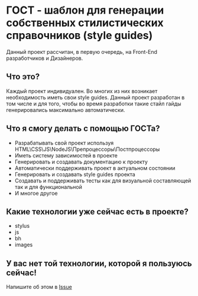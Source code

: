 # ГОСТ - шаблон для генерации собственных стилистических справочников (style guides)
Данный проект рассчитан, в первую очередь, на Front-End разработчиков и Дизайнеров.

## Что это?
Каждый проект индивидуален.
Во многих из них возникает необходимость иметь свои style guides.
Данный проект разработан в том числе и для того, чтобы во время разработки такие стайл гайды генерировались максимально автоматически.

## Что я смогу делать с помощью ГОСТа?
* Разрабатывать свой проект используя HTML\CSS\JS\NodeJS\Препроцессоры\Постпроцессоры
* Иметь систему зависимостей в проекте
* Генерировать и создавать документацию к проекту
* Автоматически поддерживать проект в актуальном состоянии
* Генерировать и создавать style guides проекта
* Создавать и поддерживать тесты как для визуальной составляющей так и для функциональной
* И многое другое

## Какие технологии уже сейчас есть в проекте?
* stylus
* js
* bh
* images

## У вас нет той технологии, которой я пользуюсь сейчас!
Напишите об этом в [Issue](https://github.com/banzalik/GOST/issues)
